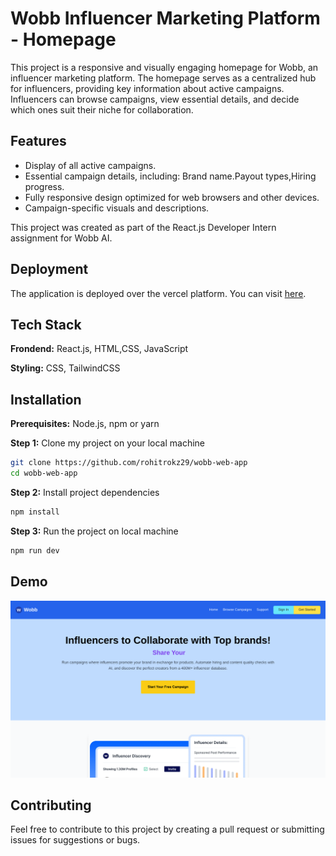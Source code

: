 
# Wobb Influencer Marketing Platform - Homepage 

This project is a responsive and visually engaging homepage for Wobb, an influencer marketing platform. The homepage serves as a centralized hub for influencers, providing key information about active campaigns. Influencers can browse campaigns, view essential details, and decide which ones suit their niche for collaboration.

## Features

- Display of all active campaigns.
- Essential campaign details, including: Brand name.Payout types,Hiring progress.
- Fully responsive design optimized for web browsers and other devices.
- Campaign-specific visuals and descriptions.

This project was created as part of the React.js Developer Intern assignment for Wobb AI.

## Deployment 
The application is deployed over the vercel platform. You can visit [here](https://wobbaiassignment.vercel.app/).

## Tech Stack

**Frondend:** React.js, HTML,CSS, JavaScript

**Styling:** CSS, TailwindCSS

## Installation

**Prerequisites:** Node.js, npm or yarn

**Step 1:** Clone my project on your local machine

```bash
git clone https://github.com/rohitrokz29/wobb-web-app
cd wobb-web-app
```

**Step 2:** Install project dependencies
```bash
npm install  
```

**Step 3:** Run the project on local machine
```bash
npm run dev  
```
    
## Demo
![alt text](https://github.com/rohitrokz29/wobb-web-app/blob/main/demo/demo.png)

## Contributing

Feel free to contribute to this project by creating a pull request or submitting issues for suggestions or bugs.

